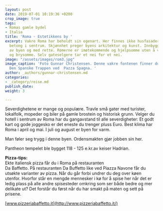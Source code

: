 ```yaml
---
layout: post
date: 2019-07-01 10:19:36 +0200
crop_image: true
tags:
- Romas gamle bydel
- Italia
title: 'Roma - Estetikkens by '
excerpt: Vakre Roma har beholdt sin egenart. Her finnes ikke husfasader i glass og
  betong i sentrum. Skjønnhet preger byens arkitektur og kunst. Innbyggerne er stolte
  av byen og med rette. Romerne er imøtekommende og hjelpsomme uten å være innpåslitne
  og brysomme. Selv gateselgere tar et nei for et nei.
image: "/assets/images/rom3.jpg"
image_caption: 'Foto Gunnar Christensen. Denne vakre fontenen finner du i bunnen av
  Den Spanske Trappen ved  Pazza Spagna. '
author: _authors/gunnar-christensen.md
categories:
- _category/reise.md
publish_date: 
weight: 3

---
```

Severdighetene er mange og populære. Travle små gater med turister, lokalfolk, mopeder og biler på gamle brostein og historisk grunn. Velger du hotell i sentrum av Roma har du gangavstand til alle severdigheter: Et godt kart og gode joggesko er det eneste du trenger pluss Euro. Best klima har Roma i april og mai. I juli og august er byen for varm.

Man føler seg trygg i denne byen. Ordensmakten gjør jobben sin her.

Pantheon tempelet ble bygget 118 - 125 e.kr.av keiser Hadrian.

**Pizza-tips:**   
Ekte italiensk pizza får du i Roma på restauranten   
Da Baffetto. På restauranten Da Buffetto like ved Piazza Navone får du utsøkte varianter av pizza. Når du går forbi undrer du deg over køen utenfor. Hvorfor står en mengde mennesker i kø for å spise her når det er ledig plass på alle andre spisesteder omkring som ser både bedre og mer delikate ut? Det forstår du først når du har smakt på maten og sett på prisene.

[www.pizzeriabaffetto.it](http://www.pizzeriabaffetto.it/)